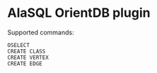 # AlaSQL OrientDB plugin

Supported commands:
```
OSELECT 
CREATE CLASS
CREATE VERTEX
CREATE EDGE
```